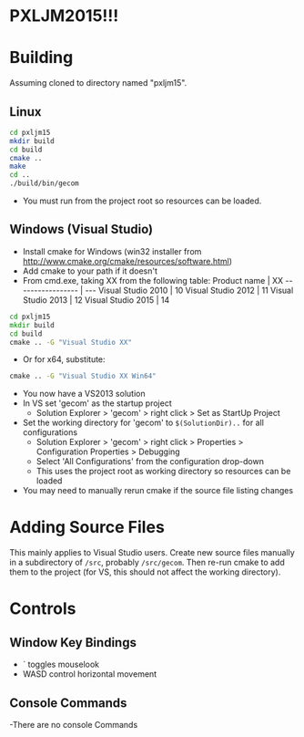 PXLJM2015!!!
=======


Building
========

Assuming cloned to directory named "pxljm15".

Linux
-----

```bash
cd pxljm15
mkdir build
cd build
cmake ..
make
cd ..
./build/bin/gecom

```

- You must run from the project root so resources can be loaded.

Windows (Visual Studio)
----------------------------

- Install cmake for Windows (win32 installer from http://www.cmake.org/cmake/resources/software.html)
- Add cmake to your path if it doesn't
- From cmd.exe, taking XX from the following table:
Product name       | XX
 ----------------- | ---
Visual Studio 2010 | 10
Visual Studio 2012 | 11
Visual Studio 2013 | 12
Visual Studio 2015 | 14

```bat
cd pxljm15
mkdir build
cd build
cmake .. -G "Visual Studio XX"
```

- Or for x64, substitute:

```bat
cmake .. -G "Visual Studio XX Win64"
```

- You now have a VS2013 solution
- In VS set 'gecom' as the startup project
  - Solution Explorer > 'gecom' > right click > Set as StartUp Project
- Set the working directory for 'gecom' to ```$(SolutionDir)..``` for all configurations
  - Solution Explorer > 'gecom' > right click > Properties > Configuration Properties > Debugging
  - Select 'All Configurations' from the configuration drop-down
  - This uses the project root as working directory so resources can be loaded
- You may need to manually rerun cmake if the source file listing changes

Adding Source Files
===================

This mainly applies to Visual Studio users. Create new source files manually in a subdirectory of ```/src```, probably ```/src/gecom```. Then re-run cmake to add them to the project (for VS, this should not affect the working directory).

Controls
========

Window Key Bindings
-------------------
- \` toggles mouselook
- WASD control horizontal movement

Console Commands
----------------
-There are no console Commands
